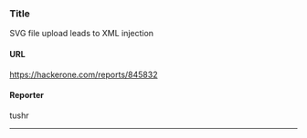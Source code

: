 ### Title
SVG file upload leads to XML injection
#### URL 
https://hackerone.com/reports/845832
#### Reporter 
tushr

---



